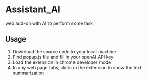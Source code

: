 # Assistant_AI
web add-on with AI to perform some task


## Usage
1. Download the source code to your local machine
2. Find popup.js file and fill in your openAI API key
3. Load the extension in chrome developer mode
4. In any web page tabs, click on the extension to show the text summarization
